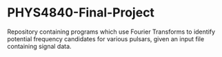 # PHYS4840-Final-Project
Repository containing programs which use Fourier Transforms to identify potential frequency candidates for various pulsars, given an input file containing signal data.

